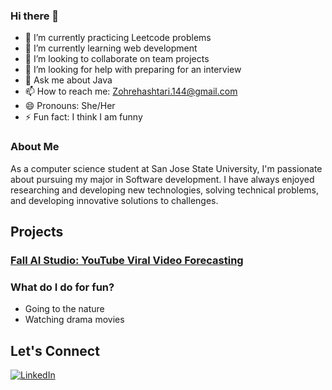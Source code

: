 ### Hi there 👋 

- 🔭 I’m currently practicing Leetcode problems
- 🌱 I’m currently learning web development
- 👯 I’m looking to collaborate on team projects
- 🤔 I’m looking for help with preparing for an interview
- 💬 Ask me about Java
- 📫 How to reach me: Zohrehashtari.144@gmail.com
- 😄 Pronouns: She/Her
- ⚡ Fun fact: I think I am funny

### About Me
As a computer science student at San Jose State University, I'm passionate about pursuing my major in Software development. I have always enjoyed researching and developing new technologies, solving technical problems, and developing innovative solutions to challenges. 

## Projects
### [Fall AI Studio: YouTube Viral Video Forecasting](https://github.com/Break-Through-Tech-AI-Google-3F/youtube-viral-forecasting?tab=readme-ov-file)

### What do I do for fun?
- Going to the nature
- Watching drama movies

## Let's Connect
[![LinkedIn](https://img.shields.io/badge/LinkedIn-Connect-blue?style=flat&logo=linkedin)](https://www.linkedin.com/in/z-ashtarilarki/)
